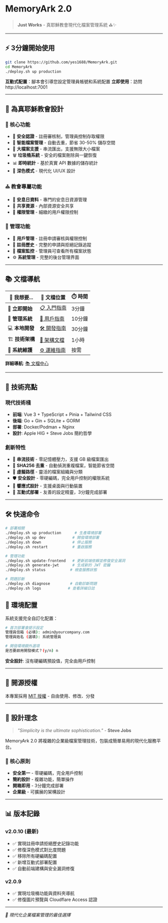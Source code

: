 # MemoryArk 2.0

> **Just Works** - 真耶穌教會現代化檔案管理系統 ⛪✨

---

## ⚡ 3分鐘開始使用

```bash
git clone https://github.com/yes1688/MemoryArk.git
cd MemoryArk
./deploy.sh up production
```

**互動式配置**：腳本會引導您設定管理員帳號和系統配置
**立即使用**：訪問 http://localhost:7001

---

## 🎯 為真耶穌教會設計

### 💫 核心功能
- 🔐 **安全認證** - 註冊審核制，管理員控制存取權限
- 📁 **智能檔案管理** - 自動去重，節省 30-50% 儲存空間
- 🔄 **大檔案支援** - 串流匯出，支援無限大小檔案
- 🗑️ **垃圾桶系統** - 安全的檔案刪除與一鍵恢復
- 📊 **即時統計** - 基於真實 API 數據的儲存統計
- 🌙 **深色模式** - 現代化 UI/UX 設計

### ⛪ 教會專屬功能
- 📖 **安息日資料** - 專門的安息日資源管理
- 🤝 **共享資源** - 內部資源安全共享
- 👥 **權限管理** - 細緻的用戶權限控制

### 🔧 管理功能  
- 👥 **用戶管理** - 註冊申請審核與權限控制
- 📝 **註冊歷史** - 完整的申請與拒絕記錄追蹤
- 📁 **檔案監控** - 管理員可查看所有檔案狀態
- ⚙️ **系統管理** - 完整的後台管理界面

---

## 📚 文檔導航

| 🎯 我想要... | 📂 文檔位置 | ⏱️ 時間 |
|-------------|-------------|---------|
| 🚀 **立即開始** | [📋 入門指南](docs/01-getting-started/) | 3分鐘 |
| 👥 **管理系統** | [👤 用戶指南](docs/02-user-guide/) | 10分鐘 |
| 💻 **本地開發** | [🛠️ 開發指南](docs/03-developer/) | 30分鐘 |
| 🏗️ **技術架構** | [📐 架構文檔](docs/04-architecture/) | 1小時 |
| 🔧 **系統維護** | [⚙️ 運維指南](docs/05-operations/) | 按需 |

**詳細導航**: [📚 文檔中心](docs/README.md)

---

## 🚀 技術亮點

### 現代技術棧
- **前端**: Vue 3 + TypeScript + Pinia + Tailwind CSS
- **後端**: Go + Gin + SQLite + GORM  
- **部署**: Docker/Podman + Nginx
- **設計**: Apple HIG + Steve Jobs 簡約哲學

### 創新特性
- 🔄 **串流技術** - 零記憶體壓力，支援 GB 級檔案匯出
- 🧮 **SHA256 去重** - 自動偵測重複檔案，智能節省空間
- 📁 **虛擬路徑** - 靈活的檔案組織與分類
- 🛡️ **安全設計** - 零硬編碼，完全用戶控制的權限系統
- 🎨 **響應式設計** - 支援桌面與行動裝置
- 🔧 **互動式部署** - 友善的設定精靈，3分鐘完成部署

---

## 🛠️ 快速命令

```bash
# 部署相關
./deploy.sh up production      # 生產環境部署
./deploy.sh up dev            # 開發環境部署
./deploy.sh down              # 停止服務
./deploy.sh restart           # 重啟服務

# 管理功能
./deploy.sh update-frontend   # 更新前端依賴並修復安全漏洞
./deploy.sh generate-jwt      # 生成新的 JWT 密鑰
./deploy.sh status           # 檢查服務狀態

# 問題診斷
./deploy.sh diagnose         # 自動診斷問題
./deploy.sh logs            # 查看詳細日誌
```

## 🔧 環境配置

系統支援完全自訂化配置：

```bash
# 首次部署會提示設定
管理員信箱 (必填): admin@yourcompany.com
管理員姓名 (選填): 系統管理員

# 開發環境額外選項
是否要啟用開發模式？(y/n) n
```

**安全設計**: 沒有硬編碼預設值，完全由用戶控制

---

## 🤝 開源授權

本專案採用 [MIT 授權](LICENSE) - 自由使用、修改、分發

---

## 💫 設計理念

> *"Simplicity is the ultimate sophistication."* - **Steve Jobs**

MemoryArk 2.0 將複雜的企業級檔案管理技術，包裝成簡單易用的現代化服務平台。

### 🎯 核心原則

- **安全第一** - 零硬編碼，完全用戶控制
- **簡約設計** - 複雜功能，簡單操作
- **開箱即用** - 3分鐘完成部署
- **企業級** - 可擴展的架構設計

---

## 📊 版本記錄

### v2.0.10 (最新)
- ✅ 實現註冊申請拒絕歷史記錄功能
- ✅ 修復深色模式對比度問題
- ✅ 移除所有硬編碼配置
- ✅ 新增互動式部署配置
- ✅ 自動前端建構與安全漏洞修復

### v2.0.9
- ✅ 實現垃圾桶功能與資料夾導航
- ✅ 修復圖片預覽與 Cloudflare Access 認證

---

*🌟 現代化企業檔案管理的最佳選擇*